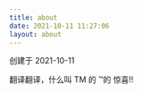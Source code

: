 ```yaml
---
title: about
date: 2021-10-11 11:27:06
layout: about
---
```


创建于 2021-10-11

翻译翻译，什么叫 TM 的 ™的 惊喜!!
